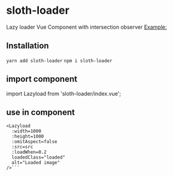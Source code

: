 # sloth-loader
 Lazy loader Vue Component with intersection observer
 [Example:](https://sloth-loader.netlify.app/)

## Installation
`yarn add sloth-loader`
`npm i sloth-loader`

## import component
import Lazyload from 'sloth-loader/index.vue';

## use in component
```
<Lazyload
  :width=1000
  :height=1000
  :omitAspect=false
  :src=src
  :loadWhen=0.2
  loadedClass="loaded"
  alt="Loaded image"
/>```